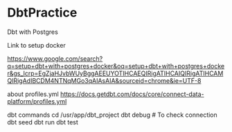 # DbtPractice
Dbt with Postgres

Link to setup docker

https://www.google.com/search?q=setup+dbt+with+postgres+docker&oq=setup+dbt+with+postgres+docker&gs_lcrp=EgZjaHJvbWUyBggAEEUYOTIHCAEQIRigATIHCAIQIRigATIHCAMQIRigAdIBCDM4NTNqMGo3qAIAsAIA&sourceid=chrome&ie=UTF-8


about profiles.yml
https://docs.getdbt.com/docs/core/connect-data-platform/profiles.yml


dbt commands 
cd /usr/app/dbt_project
dbt debug # To check connection
dbt seed
dbt run
dbt test